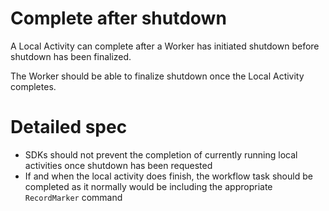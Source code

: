 # Complete after shutdown

A Local Activity can complete after a Worker has initiated shutdown before shutdown has been finalized.

The Worker should be able to finalize shutdown once the Local Activity completes.

# Detailed spec
* SDKs should not prevent the completion of currently running local activities once
  shutdown has been requested
* If and when the local activity does finish, the workflow task should be completed
  as it normally would be including the appropriate `RecordMarker` command